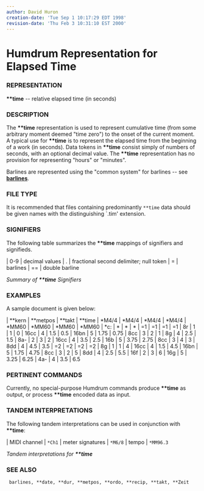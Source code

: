 ```yaml
---
author: David Huron
creation-date: 'Tue Sep 1 10:17:29 EDT 1998'
revision-date: 'Thu Feb 3 10:31:10 EST 2000'
---
```



Humdrum Representation for Elapsed Time
=======================================

### REPRESENTATION

 **\*\*time** \-- relative elapsed time (in seconds)

### DESCRIPTION

 The **\*\*time** representation is used to represent cumulative time
 (from some arbitrary moment deemed \"time zero\") to the onset of the
 current moment. A typical use for **\*\*time** is to represent the
 elapsed time from the beginning of a work (in seconds). Data tokens in
 **\*\*time** consist simply of numbers of seconds, with an optional
 decimal value. The **\*\*time** representation has no provision for
 representing \"hours\" or \"minutes\".

 Barlines are represented using the \"common system\" for barlines \--
 see [**barlines**](barlines.rep.html).

### FILE TYPE

 It is recommended that files containing predominantly `**time` data
 should be given names with the distinguishing \`.tim\' extension.

### SIGNIFIERS

 The following table summarizes the **\*\*time** mappings of signifiers
 and signifieds.

  | 0-9 |  decimal values
  | .  	|   fractional second delimiter; null token
  | =   |  barlines
  | ==  |  double barline

 *Summary of **\*\*time** Signifiers*

### EXAMPLES

 A sample document is given below:

  | \*\*kern | \*\*metpos |  \*\*takt |  \*\*time
  | \*M4/4   |  \*M4/4    |   \*M4/4  |   \*M4/4
  | \*MM60   |  \*MM60    |   \*MM60  |   \*MM60
  | \*c:     |  \*        |   \*      |   \*
  | =1       |  =1        |   =1      |   =1
  | 8r       |  1         |   1       |   0
  | 16cc     |  4         |   1.5     |   0.5
  | 16bn     |  5         |   1.75    |   0.75
  | 8cc      |  3         |   2       |   1
  | 8g       |  4         |   2.5     |   1.5
  | 8a-      |  2         |   3       |   2
  | 16cc     |  4         |   3.5     |   2.5
  | 16b      |  5         |   3.75    |   2.75
  | 8cc      |  3         |   4       |   3
  | 8dd      |  4         |   4.5     |   3.5
  | =2       |  =2        |   =2      |   =2
  | 8g       |  1         |   1       |   4
  | 16cc     |  4         |   1.5     |   4.5
  | 16bn     |  5         |   1.75    |   4.75
  | 8cc      |  3         |   2       |   5
  | 8dd      |  4         |   2.5     |   5.5
  | 16f      |  2         |   3       |   6
  | 16g      |  5         |   3.25    |   6.25
  | 4a-      |  4         |   3.5     |   6.5

### PERTINENT COMMANDS

 Currently, no special-purpose Humdrum commands produce **\*\*time** as
 output, or process **\*\*time** encoded data as input.

### TANDEM INTERPRETATIONS

 The following tandem interpretations can be used in conjunction with
 **\*\*time**:

  | MIDI channel      | `*Ch1`
  | meter signatures  | `*M6/8`
  | tempo             | `*MM96.3`

 *Tandem interpretations for **\*\*time***

### SEE ALSO

 ` barlines, **date, **dur, **metpos, **ordo, **recip, **takt, **Zeit`

